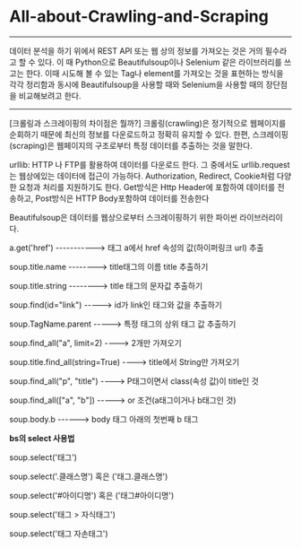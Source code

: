# All-about-Crawling-and-Scraping


---

데이터 분석을 하기 위에서 REST API 또는 웹 상의 정보를 가져오는 것은 거의 필수라고 할 수 있다. 이 때 Python으로 Beautifulsoup이나 Selenium 같은 라이브러리를 쓰고는 한다. 이때 시도해 볼 수 있는 Tag나 element를 가져오는 것을 표현하는 방식을 각각 정리함과 동시에 Beautifulsoup을 사용할 때와 Selenium을 사용할 때의 장단점을 비교해보려고 한다.


---

[크롤링과 스크레이핑의 차이점은 뭘까?]
크롤링(crawling)은 정기적으로 웹페이지를 순회하기 때문에 최신의 정보를 다운로드하고 정확히 유지할 수 있다. 한편, 스크레이핑(scraping)은 웹페이지의 구조로부터 특정 데이터를 추출하는 것을 말한다.

urllib: HTTP 나 FTP를 활용하여 데이터를 다운로드 한다. 그 중에서도 urllib.request는 웹상에있는 데이터에 접근이 가능하다. Authorization, Redirect, Cookie처럼 다양한 요청과 처리를 지원하기도 한다. Get방식은 Http Header에 포함하여 데이터를 전송하고, Post방식은 HTTP Body포함하여 데이터를 전송한다

Beautifulsoup은 데이터를 웹상으로부터 스크레이핑하기 위한 파이썬 라이브러리이다.

a.get('href')   -----------> 태그 a에서 href 속성의 값(하이퍼링크 url) 추출 

soup.title.name    --------> title태그의 이름 title 추출하기  

soup.title.string  --------> title 태그의 문자값 추출하기  

soup.find(id="link")  -----> id가 link인 태그와 값을 추출하기  

soup.TagName.parent   -----> 특정 태그의 상위 태그 값 추출하기   

soup.find_all("a", limit=2)    ---->  2개만 가져오기

soup.title.find_all(string=True)   ---->  title에서 String만 가져오기

soup.find_all("p", "title")    ----> P태그이면서 class(속성 값)이 title인 것

soup.find_all(["a", "b"])    ----->  or 조건(a태그이거나 b태그인 것)

soup.body.b     ------>  body 태그 아래의 첫번째 b 태그

**bs의 select 사용법**

soup.select('태그')

soup.select('.클래스명') 혹은 ('태그.클래스명')

soup.select('#아이디명') 혹은 ('태그#아이디명')

soup.select('태그 > 자식태그')

soup.select('태그 자손태그')




